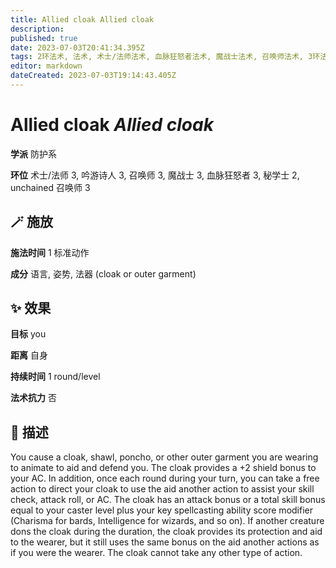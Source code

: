 ```yaml
---
title: Allied cloak Allied cloak
description: 
published: true
date: 2023-07-03T20:41:34.395Z
tags: 2环法术, 法术, 术士/法师法术, 血脉狂怒者法术, 魔战士法术, 召唤师法术, 3环法术, 秘学士法术, unchained 召唤师法术, 吟游诗人法术, 防护系
editor: markdown
dateCreated: 2023-07-03T19:14:43.405Z
---
```


# **Allied cloak** *Allied cloak*

**学派** 防护系 

**环位** 术士/法师 3, 吟游诗人 3, 召唤师 3, 魔战士 3, 血脉狂怒者 3, 秘学士 2, unchained 召唤师 3

## 🪄 施放

**施法时间** 1 标准动作

**成分** 语言, 姿势, 法器 (cloak or outer garment)

## ✨ 效果 

**目标** you 

**距离** 自身  

**持续时间** 1 round/level 

**法术抗力** 否

## 📖 描述

You cause a cloak, shawl, poncho, or other outer garment you are wearing to animate to aid and defend you. The cloak provides a +2 shield bonus to your AC. In addition, once each round during your turn, you can take a free action to direct your cloak to use the aid another action to assist your skill check, attack roll, or AC. The cloak has an attack bonus or a total skill bonus equal to your caster level plus your key spellcasting ability score modifier (Charisma for bards, Intelligence for wizards, and so on). If another creature dons the cloak during the duration, the cloak provides its protection and aid to the wearer, but it still uses the same bonus on the aid another actions as if you were the wearer. The cloak cannot take any other type of action.
    